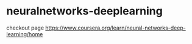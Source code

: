 # neuralnetworks-deeplearning
checkout page https://www.coursera.org/learn/neural-networks-deep-learning/home
